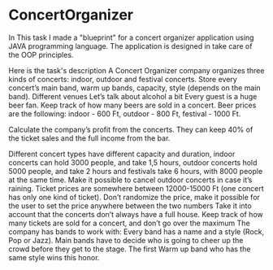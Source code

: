 # ConcertOrganizer
In This task I made a "blueprint" for a concert organizer application using JAVA programming language. The application is designed in take care of the OOP principles.

Here is the task's description
A Concert Organizer company organizes three kinds of concerts: indoor, outdoor and festival concerts.
Store every concert’s main band, warm up bands, capacity, style (depends on the main band).
Different venues
Let’s talk about alcohol a bit
Every guest is a huge beer fan. Keep track of how many beers are sold in a concert.
Beer prices are the following: indoor - 600 Ft, outdoor - 800 Ft, festival - 1000 Ft.

Calculate the company’s profit from the concerts. They can keep 40% of the ticket sales and the full income from the bar.

Different concert types have different capacity and duration, indoor concerts can hold 3000 people, and take 1,5 hours, outdoor concerts hold 5000 people, and take 2 hours and festivals take 6 hours, with 8000 people at the same time.
Make it possible to cancel outdoor concerts in case it’s raining.
Ticket prices are somewhere between 12000-15000 Ft (one concert has only one kind of ticket). Don’t randomize the price, make it possible for the user to set the price anywhere between the two numbers
Take it 	into account that the concerts don’t always have a full house. Keep track of how many tickets are sold for a concert, and don’t go over the maximum
The company has bands to work with:
Every band has a name and a style (Rock, Pop or Jazz).
Main bands have to decide who is going to cheer up the crowd before they get to the stage. The first Warm up band who has the same style wins this honor.	
